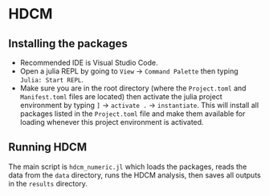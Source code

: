 # HDCM

## Installing the packages

- Recommended IDE is Visual Studio Code.
- Open a julia REPL by going to `View` -> `Command Palette` then typing `Julia: Start REPL`.
- Make sure you are in the root directory (where the `Project.toml` and `Manifest.toml` files are located) then activate the julia project environment by typing `]` -> `activate .` -> `instantiate`. This will install all packages listed in the `Project.toml` file and make them available for loading whenever this project environment is activated.

## Running HDCM

The main script is `hdcm_numeric.jl` which loads the packages, reads the data from the `data` directory, runs the HDCM analysis, then saves all outputs in the `results` directory.
